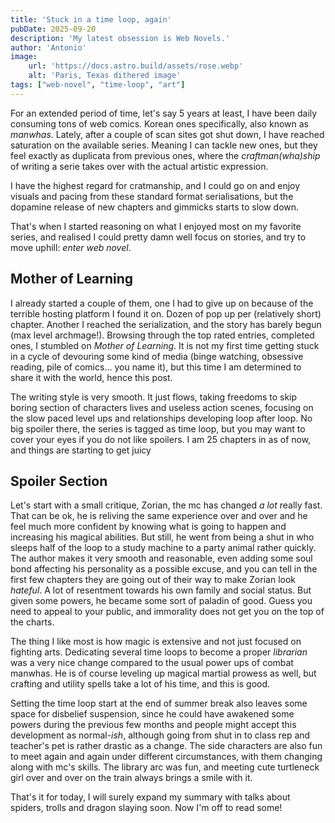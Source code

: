 ```yaml
---
title: 'Stuck in a time loop, again'
pubDate: 2025-09-20
description: 'My latest obsession is Web Novels.'
author: 'Antonio'
image:
    url: 'https://docs.astro.build/assets/rose.webp'
    alt: 'Paris, Texas dithered image'
tags: ["web-novel", "time-loop", "art"]
---
```


For an extended period of time, let's say 5 years at least, I have been daily consuming tons of web comics. Korean ones specifically, also known as _manwhas_. Lately, after a couple of scan sites got shut down, I have reached saturation on the available series. Meaning I can tackle new ones, but they feel exactly as duplicata from previous ones, where the _craftman(wha)ship_ of writing a serie takes over with the actual artistic expression. 

I have the highest regard for cratmanship, and I could go on and enjoy visuals and pacing from these standard format serialisations, but the dopamine release of new chapters and gimmicks starts to slow down. 

That's when I started reasoning on what I enjoyed most on my favorite series, and realised I could pretty damn well focus on stories, and try to move uphill: *enter web novel*. 

## Mother of Learning

I already started a couple of them, one I had to give up on because of the terrible hosting platform I found it on. Dozen of pop up per (relatively short) chapter. Another I reached the serialization, and the story has barely begun (max level archmage!). 
Browsing through the top rated entries, completed ones, I stumbled on _Mother of Learning_. It is not my first time getting stuck in a cycle of devouring some kind of media (binge watching, obsessive reading, pile of comics... you name it), but this time I am determined to share it with the world, hence this post. 

The writing style is very smooth. It just flows, taking freedoms to skip boring section of characters lives and useless action scenes, focusing on the slow paced level ups and relationships developing loop after loop. No big spoiler there, the series is tagged as time loop, but you may want to cover your eyes if you do not like spoilers. I am 25 chapters in as of now, and things are starting to get juicy

## Spoiler Section

Let's start with a small critique, Zorian, the mc has changed _a lot_ really fast. That can be ok, he is reliving the same experience over and over and he feel much more confident by knowing what is going to happen and increasing his magical abilities. But still, he went from being a shut in who sleeps half of the loop to a study machine to a party animal rather quickly. 
The author makes it very smooth and reasonable, even adding some soul bond affecting his personality as a possible excuse, and you can tell in the first few chapters they are going out of their way to make Zorian look *hateful*. A lot of resentment towards his own family and social status. But given some powers, he became some sort of paladin of good. Guess you need to appeal to your public, and immorality does not get you on the top of the charts. 

The thing I like most is how magic is extensive and not just focused on fighting arts. Dedicating several time loops to become a proper _librarian_ was a very nice change compared to the usual power ups of combat manwhas. He is of course leveling up magical martial prowess as well, but crafting and utility spells take a lot of his time, and this is good. 

Setting the time loop start at the end of summer break also leaves some space for disbelief suspension, since he could have awakened some powers during the previous few months and people might accept this development as normal-_ish_, although going from shut in to class rep and teacher's pet is rather drastic as a change. The side characters are also fun to meet again and again under different circumstances, with them changing along with mc's skills. The library arc was fun, and meeting cute turtleneck girl over and over on the train always brings a smile with it. 





That's it for today, I will surely expand my summary with talks about spiders, trolls and dragon slaying soon. Now I'm off to read some!